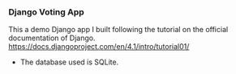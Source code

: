 ### Django Voting App

This a demo Django app I built following the tutorial on the official documentation of Django. https://docs.djangoproject.com/en/4.1/intro/tutorial01/
- The database used is SQLite.
